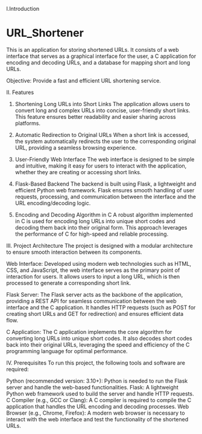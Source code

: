 I.Introduction
# URL_Shortener
This is an application for storing shortened URLs. It consists of a web interface that serves as a graphical interface for the user, a C application for encoding and decoding URLs, and a database for mapping short and long URLs.

Objective: Provide a fast and efficient URL shortening service.



II. Features
1. Shortening Long URLs into Short Links
The application allows users to convert long and complex URLs into concise, user-friendly short links. This feature ensures better readability and easier sharing across platforms.

2. Automatic Redirection to Original URLs
When a short link is accessed, the system automatically redirects the user to the corresponding original URL, providing a seamless browsing experience.

3. User-Friendly Web Interface
The web interface is designed to be simple and intuitive, making it easy for users to interact with the application, whether they are creating or accessing short links.

4. Flask-Based Backend
The backend is built using Flask, a lightweight and efficient Python web framework. Flask ensures smooth handling of user requests, processing, and communication between the interface and the URL encoding/decoding logic.

5. Encoding and Decoding Algorithm in C
A robust algorithm implemented in C is used for encoding long URLs into unique short codes and decoding them back into their original form. This approach leverages the performance of C for high-speed and reliable processing.



III. Project Architecture
The project is designed with a modular architecture to ensure smooth interaction between its components.

Web Interface:
Developed using modern web technologies such as HTML, CSS, and JavaScript, the web interface serves as the primary point of interaction for users. It allows users to input a long URL, which is then processed to generate a corresponding short link.

Flask Server:
The Flask server acts as the backbone of the application, providing a REST API for seamless communication between the web interface and the C application. It handles HTTP requests (such as POST for creating short URLs and GET for redirection) and ensures efficient data flow.

C Application:
The C application implements the core algorithm for converting long URLs into unique short codes. It also decodes short codes back into their original URLs, leveraging the speed and efficiency of the C programming language for optimal performance.



IV. Prerequisites
To run this project, the following tools and software are required:

Python (recommended version: 3.10+): Python is needed to run the Flask server and handle the web-based functionalities.
Flask: A lightweight Python web framework used to build the server and handle HTTP requests.
C Compiler (e.g., GCC or Clang): A C compiler is required to compile the C application that handles the URL encoding and decoding processes.
Web Browser (e.g., Chrome, Firefox): A modern web browser is necessary to interact with the web interface and test the functionality of the shortened URLs.





